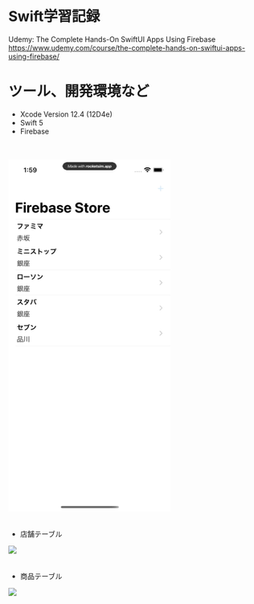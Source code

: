 # Swift学習記録  
Udemy: The Complete Hands-On SwiftUI Apps Using Firebase  
https://www.udemy.com/course/the-complete-hands-on-swiftui-apps-using-firebase/

# ツール、開発環境など
- Xcode Version 12.4 (12D4e)
- Swift 5
- Firebase

<br><br>
![demo](https://github.com/YamamotoDesu/Firesbasetore/blob/main/FirebaseStore.gif)
<br><br>

- 店舗テーブル
<img src="https://user-images.githubusercontent.com/47273077/120968623-0e18c380-c7a4-11eb-8080-69bafc98274c.png" width="600">
<br><br>

- 商品テーブル  
<img src="https://user-images.githubusercontent.com/47273077/120968556-fa6d5d00-c7a3-11eb-8aee-818b42f7f899.png" width="600">
